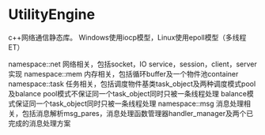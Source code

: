 # UtilityEngine
c++网络通信静态库。
Windows使用iocp模型，Linux使用epoll模型（多线程ET）

namespace::net
网络相关，包括socket，IO service，session，client，server实现
namespace::mem
内存相关，包括循环buffer及一个物件池container
namespace::task
任务相关，包括调度物件基类task_object及两种调度模式pool及balance
pool模式不保证同一个task_object同时只被一条线程处理
balance模式保证同一个task_object同时只被一条线程处理
namespace::msg
消息处理相关，包括消息解析msg_pares，消息处理函数管理器handler_manager及两个已完成的消息处理方案
